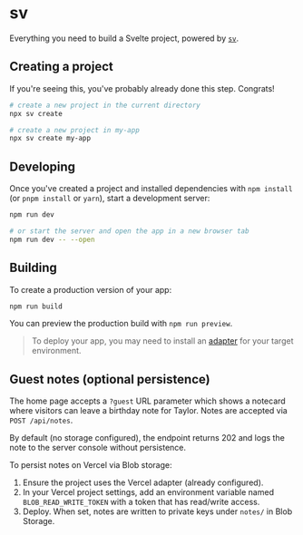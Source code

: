 # sv

Everything you need to build a Svelte project, powered by [`sv`](https://github.com/sveltejs/cli).

## Creating a project

If you're seeing this, you've probably already done this step. Congrats!

```sh
# create a new project in the current directory
npx sv create

# create a new project in my-app
npx sv create my-app
```

## Developing

Once you've created a project and installed dependencies with `npm install` (or `pnpm install` or `yarn`), start a development server:

```sh
npm run dev

# or start the server and open the app in a new browser tab
npm run dev -- --open
```

## Building

To create a production version of your app:

```sh
npm run build
```

You can preview the production build with `npm run preview`.

> To deploy your app, you may need to install an [adapter](https://svelte.dev/docs/kit/adapters) for your target environment.

## Guest notes (optional persistence)

The home page accepts a `?guest` URL parameter which shows a notecard where visitors can leave a birthday note for Taylor. Notes are accepted via `POST /api/notes`.

By default (no storage configured), the endpoint returns 202 and logs the note to the server console without persistence.

To persist notes on Vercel via Blob storage:

1. Ensure the project uses the Vercel adapter (already configured).
2. In your Vercel project settings, add an environment variable named `BLOB_READ_WRITE_TOKEN` with a token that has read/write access.
3. Deploy. When set, notes are written to private keys under `notes/` in Blob Storage.
